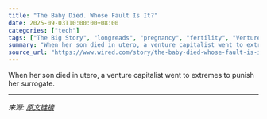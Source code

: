 ```yaml
---
title: "The Baby Died. Whose Fault Is It?"
date: 2025-09-03T10:00:00+08:00
categories: ["tech"]
tags: ["The Big Story", "longreads", "pregnancy", "fertility", "Venture Capital", "Silicon Valley", "Reproduction", "reproductive rights", "children", "Maternal Instincts"]
summary: "When her son died in utero, a venture capitalist went to extremes to punish her surrogate."
source_url: "https://www.wired.com/story/the-baby-died-whose-fault-is-it-surrogate-pregnancy/"
---
```


When her son died in utero, a venture capitalist went to extremes to punish her surrogate.

---

*来源: [原文链接](https://www.wired.com/story/the-baby-died-whose-fault-is-it-surrogate-pregnancy/)*
